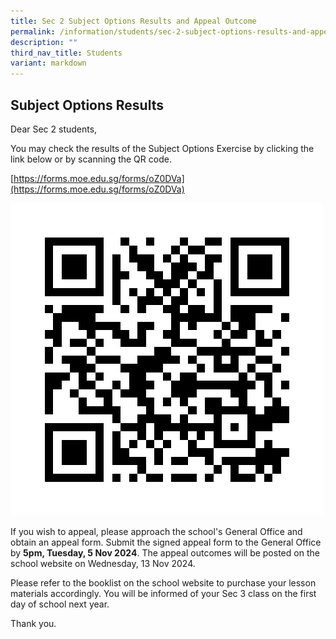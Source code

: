 ```yaml
---
title: Sec 2 Subject Options Results and Appeal Outcome
permalink: /information/students/sec-2-subject-options-results-and-appeal-outcome/
description: ""
third_nav_title: Students
variant: markdown
---
```

Subject Options Results
-----------------------

Dear Sec 2 students,  

You may check the results of the Subject Options Exercise by clicking the link below or by scanning the QR code.

[https://forms.moe.edu.sg/forms/oZ0DVa](https://forms.moe.edu.sg/forms/oZ0DVa)

![](/images/Results_of_Subject_Allocation_for_Secondary_3_2025_QR.png)

If you wish to appeal, please approach the school's General Office and obtain an appeal form. Submit the signed appeal form to the General Office by **5pm, Tuesday, 5 Nov 2024**. The appeal outcomes will be posted on the school website on Wednesday, 13 Nov 2024.

Please refer to the booklist on the school website to purchase your lesson materials accordingly. You will be informed of your Sec 3 class on the first day of school next year.

Thank you.